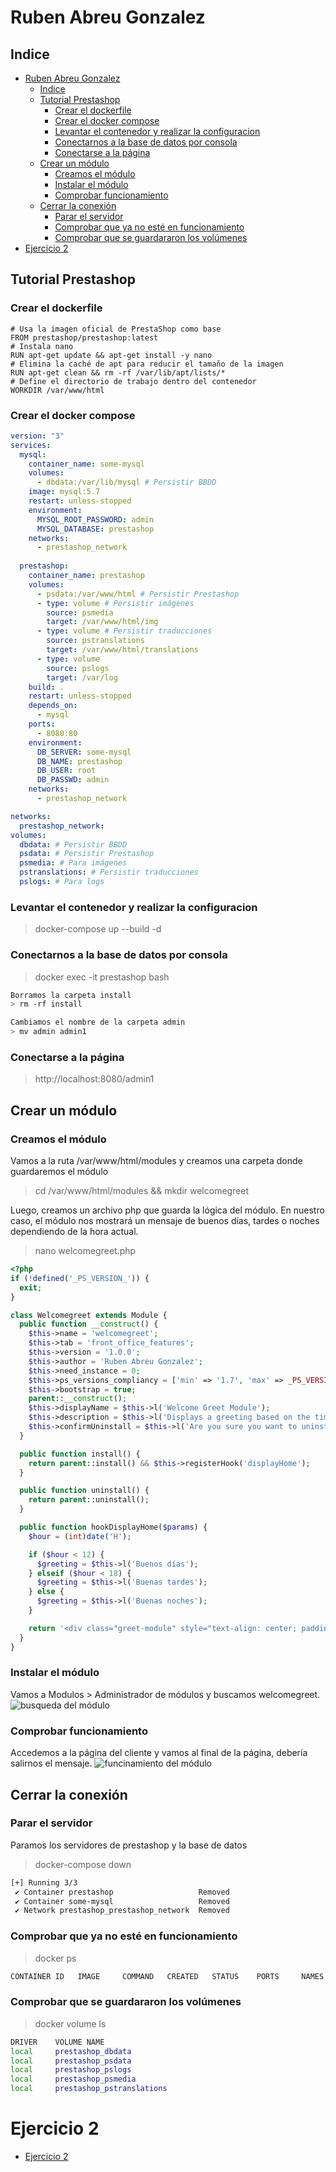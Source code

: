 # Ruben Abreu Gonzalez

## Indice
- [Ruben Abreu Gonzalez](#ruben-abreu-gonzalez)
  - [Indice](#indice)
  - [Tutorial Prestashop](#tutorial-prestashop)
    - [Crear el dockerfile](#crear-el-dockerfile)
    - [Crear el docker compose](#crear-el-docker-compose)
    - [Levantar el contenedor y realizar la configuracion](#levantar-el-contenedor-y-realizar-la-configuracion)
    - [Conectarnos a la base de datos por consola](#conectarnos-a-la-base-de-datos-por-consola)
    - [Conectarse a la página](#conectarse-a-la-página)
  - [Crear un módulo](#crear-un-módulo)
    - [Creamos el módulo](#creamos-el-módulo)
    - [Instalar el módulo](#instalar-el-módulo)
    - [Comprobar funcionamiento](#comprobar-funcionamiento)
  - [Cerrar la conexión](#cerrar-la-conexión)
    - [Parar el servidor](#parar-el-servidor)
    - [Comprobar que ya no esté en funcionamiento](#comprobar-que-ya-no-esté-en-funcionamiento)
    - [Comprobar que se guardararon los volúmenes](#comprobar-que-se-guardararon-los-volúmenes)
- [Ejercicio 2](#ejercicio-2)


## Tutorial Prestashop

### Crear el dockerfile
```docker
# Usa la imagen oficial de PrestaShop como base
FROM prestashop/prestashop:latest
# Instala nano
RUN apt-get update && apt-get install -y nano
# Elimina la caché de apt para reducir el tamaño de la imagen
RUN apt-get clean && rm -rf /var/lib/apt/lists/*
# Define el directorio de trabajo dentro del contenedor
WORKDIR /var/www/html
```

### Crear el docker compose
```yml
version: "3"
services:
  mysql:
    container_name: some-mysql
    volumes:
      - dbdata:/var/lib/mysql # Persistir BBDD
    image: mysql:5.7
    restart: unless-stopped
    environment:
      MYSQL_ROOT_PASSWORD: admin
      MYSQL_DATABASE: prestashop
    networks:
      - prestashop_network
  
  prestashop:
    container_name: prestashop
    volumes:
      - psdata:/var/www/html # Persistir Prestashop
      - type: volume # Persistir imágenes
        source: psmedia
        target: /var/www/html/img
      - type: volume # Persistir traducciones
        source: pstranslations
        target: /var/www/html/translations
      - type: volume
        source: pslogs
        target: /var/log
    build: .
    restart: unless-stopped
    depends_on:
      - mysql
    ports:
      - 8080:80
    environment:
      DB_SERVER: some-mysql
      DB_NAME: prestashop
      DB_USER: root
      DB_PASSWD: admin
    networks:
      - prestashop_network

networks:
  prestashop_network:
volumes:
  dbdata: # Persistir BBDD
  psdata: # Persistir Prestashop
  psmedia: # Para imágenes
  pstranslations: # Persistir traducciones
  pslogs: # Para logs
```

### Levantar el contenedor y realizar la configuracion
> docker-compose up --build -d

### Conectarnos a la base de datos por consola
> docker exec -it prestashop bash
```bash
Borramos la carpeta install
> rm -rf install

Cambiamos el nombre de la carpeta admin
> mv admin admin1
```

### Conectarse a la página
> http://localhost:8080/admin1

## Crear un módulo
### Creamos el módulo
Vamos a la ruta /var/www/html/modules y creamos una carpeta donde guardaremos el módulo
> cd /var/www/html/modules && mkdir welcomegreet

Luego, creamos un archivo php que guarda la lógica del módulo. En nuestro caso, el módulo nos mostrará un mensaje de buenos días, tardes o noches dependiendo de la hora actual.
> nano welcomegreet.php

```php
<?php
if (!defined('_PS_VERSION_')) {
  exit;
}

class Welcomegreet extends Module {
  public function __construct() {
    $this->name = 'welcomegreet';
    $this->tab = 'front_office_features';
    $this->version = '1.0.0';
    $this->author = 'Ruben Abreu Gonzalez';
    $this->need_instance = 0;
    $this->ps_versions_compliancy = ['min' => '1.7', 'max' => _PS_VERSION_];
    $this->bootstrap = true;
    parent::__construct();
    $this->displayName = $this->l('Welcome Greet Module');
    $this->description = $this->l('Displays a greeting based on the time of day.');
    $this->confirmUninstall = $this->l('Are you sure you want to uninstall this module?');
  }

  public function install() {
    return parent::install() && $this->registerHook('displayHome');
  }

  public function uninstall() {
    return parent::uninstall();
  }

  public function hookDisplayHome($params) {
    $hour = (int)date('H');

    if ($hour < 12) {
      $greeting = $this->l('Buenos días');
    } elseif ($hour < 18) {
      $greeting = $this->l('Buenas tardes');
    } else {
      $greeting = $this->l('Buenas noches');
    }

    return '<div class="greet-module" style="text-align: center; padding: 10px background: #f1f1f1;">' . '<h2>' . $greeting . '</h2>' . '</div>';
  }
}
```

### Instalar el módulo
Vamos a Modulos > Administrador de módulos y buscamos welcomegreet.
<img src="./img/modulo.png" alt="busqueda del módulo">

### Comprobar funcionamiento
Accedemos a la página del cliente y vamos al final de la página, debería salirnos el mensaje.
<img src="./img/funcionamiento.png" alt="funcinamiento del módulo">

## Cerrar la conexión
### Parar el servidor
Paramos los servidores de prestashop y la base de datos
> docker-compose down
```bash
[+] Running 3/3
 ✔ Container prestashop                   Removed                                                                                                                   1.5s 
 ✔ Container some-mysql                   Removed                                                                                                                   1.6s 
 ✔ Network prestashop_prestashop_network  Removed 
```

### Comprobar que ya no esté en funcionamiento
> docker ps
```bash
CONTAINER ID   IMAGE     COMMAND   CREATED   STATUS    PORTS     NAMES
```

### Comprobar que se guardararon los volúmenes
> docker volume ls
```bash
DRIVER    VOLUME NAME
local     prestashop_dbdata
local     prestashop_psdata
local     prestashop_pslogs
local     prestashop_psmedia
local     prestashop_pstranslations
```

# Ejercicio 2
- [Ejercicio 2](/Ejercicio2.md)